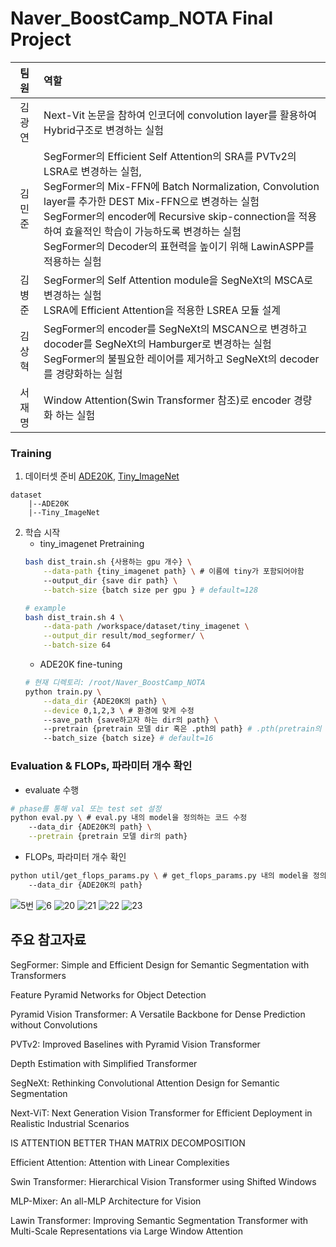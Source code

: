 # Naver_BoostCamp_NOTA Final Project

|  팀원  | 역할 |
|  :---------:  | :--------- |
|  김광연  | Next-Vit 논문을 참하여 인코더에 convolution layer를 활용하여 Hybrid구조로 변경하는 실험 |
|  김민준  | SegFormer의 Efficient Self Attention의 SRA를 PVTv2의 LSRA로 변경하는 실험,<br>SegFormer의 Mix-FFN에 Batch Normalization, Convolution layer를 추가한 DEST Mix-FFN으로 변경하는 실험<br>SegFormer의 encoder에 Recursive skip-connection을 적용하여 효율적인 학습이 가능하도록 변경하는 실험<br>SegFormer의 Decoder의 표현력을 높이기 위해 LawinASPP를 적용하는 실험 |
|  김병준  | SegFormer의 Self Attention module을 SegNeXt의 MSCA로 변경하는 실험<br>LSRA에 Efficient Attention을 적용한 LSREA 모듈 설계 |
|  김상혁  | SegFormer의 encoder를 SegNeXt의 MSCAN으로 변경하고 docoder를 SegNeXt의 Hamburger로 변경하는 실험<br>SegFormer의 불필요한 레이어를 제거하고 SegNeXt의 decoder를 경량화하는 실험 |
|  서재명  | Window Attention(Swin Transformer 참조)로 encoder 경량화 하는 실험 |

### Training
1. 데이터셋 준비
[ADE20K](https://groups.csail.mit.edu/vision/datasets/ADE20K/), [Tiny_ImageNet](https://paperswithcode.com/dataset/tiny-imagenet)
```
dataset
    |--ADE20K
    |--Tiny_ImageNet
```

2. 학습 시작
    - tiny_imagenet Pretraining
    ```bash
    bash dist_train.sh {사용하는 gpu 개수} \
        --data-path {tiny_imagenet path} \ # 이름에 tiny가 포함되어야함
        --output_dir {save dir path} \
        --batch-size {batch size per gpu } # default=128

    # example
    bash dist_train.sh 4 \
        --data-path /workspace/dataset/tiny_imagenet \
        --output_dir result/mod_segformer/ \
        --batch-size 64

    ```
    - ADE20K fine-tuning
    ```bash
    # 현재 디렉토리: /root/Naver_BoostCamp_NOTA
    python train.py \
        --data_dir {ADE20K의 path} \
        --device 0,1,2,3 \ # 환경에 맞게 수정 
        --save_path {save하고자 하는 dir의 path} \ 
        --pretrain {pretrain 모델 dir 혹은 .pth의 path} # .pth(pretrain의 output), dir(huggingface의 모델허브에서 제공하는 형태)
        --batch_size {batch size} # default=16
    ```

### Evaluation & FLOPs, 파라미터 개수 확인
- evaluate 수행

```bash
# phase를 통해 val 또는 test set 설정
python eval.py \ # eval.py 내의 model을 정의하는 코드 수정
    --data_dir {ADE20K의 path} \
    --pretrain {pretrain 모델 dir의 path}
```

- FLOPs, 파라미터 개수 확인

```bash
python util/get_flops_params.py \ # get_flops_params.py 내의 model을 정의하는 코드 수정
    --data_dir {ADE20K의 path}
```

![5번](https://user-images.githubusercontent.com/59431433/217443017-fa24917e-f63b-458f-878a-a8d20f21d606.png)
![6](https://user-images.githubusercontent.com/59431433/217443410-86cf320d-dbf4-4100-ac57-32bb51e59114.png)
![20](https://user-images.githubusercontent.com/59431433/217443765-e52a506e-a170-4d9d-9c5c-169956d0fadf.png)
![21](https://user-images.githubusercontent.com/59431433/217443838-6e966b29-a6e4-4e63-8798-7b06e2f25531.png)
![22](https://user-images.githubusercontent.com/59431433/217443528-748c1104-1a7b-46e5-bb03-56477da58132.png)
![23](https://user-images.githubusercontent.com/59431433/217443632-e13abfd0-e57e-4244-b1d6-203ed25c9bd1.png)

## 주요 참고자료

SegFormer: Simple and Efficient Design for Semantic Segmentation with Transformers

Feature Pyramid Networks for Object Detection

Pyramid Vision Transformer: A Versatile Backbone for Dense Prediction without Convolutions

PVTv2: Improved Baselines with Pyramid Vision Transformer

Depth Estimation with Simplified Transformer

SegNeXt: Rethinking Convolutional Attention Design for Semantic Segmentation

Next-ViT: Next Generation Vision Transformer for Efficient Deployment in Realistic Industrial Scenarios

IS ATTENTION BETTER THAN MATRIX DECOMPOSITION

Efficient Attention: Attention with Linear Complexities

Swin Transformer: Hierarchical Vision Transformer using Shifted Windows

MLP-Mixer: An all-MLP Architecture for Vision

Lawin Transformer: Improving Semantic Segmentation Transformer with Multi-Scale Representations via Large Window Attention
